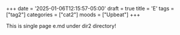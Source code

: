 +++
date = '2025-01-06T12:15:57-05:00'
draft = true
title = 'E'
tags = ["tag2"]
categories = ["cat2"]
moods = ["Upbeat"]
+++

This is single page e.md under dir2 directory!